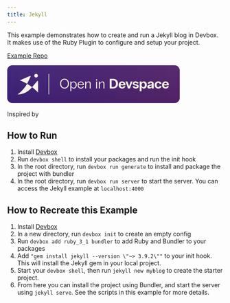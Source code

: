 ```yaml
---
title: Jekyll
---
```


This example demonstrates how to create and run a Jekyll blog in Devbox. It makes use of the Ruby Plugin to configure and setup your project.

[Example Repo](https://github.com/jetify-com/devbox/tree/main/examples/stacks/jekyll)

[![Open In Devbox.sh](../../../static/img/open-in-devspace.svg)](https://cloud.jetify.com/new/github.com/jetify-com/devbox?folder=examples/stacks/jekyll)

Inspired by [](https://litchipi.github.io/nix/2023/01/12/build-jekyll-blog-with-nix.html)

## How to Run

1. Install [Devbox](https://www.jetify.com/devbox/docs/installing_devbox/)
2. Run `devbox shell` to install your packages and run the init hook
3. In the root directory, run `devbox run generate` to install and package the project with bundler
4. In the root directory, run `devbox run server` to start the server. You can access the Jekyll example at `localhost:4000`

## How to Recreate this Example

1. Install [Devbox](https://www.jetify.com/devbox/docs/installing_devbox/)
1. In a new directory, run `devbox init` to create an empty config
1. Run `devbox add ruby_3_1 bundler` to add Ruby and Bundler to your packages
1. Add `"gem install jekyll --version \"~> 3.9.2\""` to your init hook. This will install the Jekyll gem in your local project.
1. Start your `devbox shell`, then run `jekyll new myblog` to create the starter project.
1. From here you can install the project using Bundler, and start the server using `jekyll serve`. See the scripts in this example for more details.
